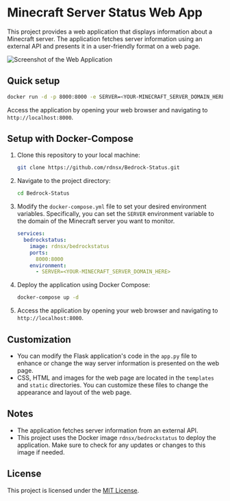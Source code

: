 # Minecraft Server Status Web App

This project provides a web application that displays information about a Minecraft server. The application fetches server information using an external API and presents it in a user-friendly format on a web page.

![Screenshot of the Web Application](screenshot.png)

## Quick setup

   ```bash
   docker run -d -p 8000:8000 -e SERVER=<YOUR-MINECRAFT_SERVER_DOMAIN_HERE> rdnsx/bedrockstatus
   ```

Access the application by opening your web browser and navigating to `http://localhost:8000`.

## Setup with Docker-Compose

1. Clone this repository to your local machine:

   ```bash
   git clone https://github.com/rdnsx/Bedrock-Status.git
   ```

2. Navigate to the project directory:

   ```bash
   cd Bedrock-Status
   ```

3. Modify the `docker-compose.yml` file to set your desired environment variables. Specifically, you can set the `SERVER` environment variable to the domain of the Minecraft server you want to monitor.

   ```yaml
   services:
     bedrockstatus:
       image: rdnsx/bedrockstatus
       ports:
         8000:8000
       environment:
         - SERVER=<YOUR-MINECRAFT_SERVER_DOMAIN_HERE>
   ```

4. Deploy the application using Docker Compose:

   ```bash
   docker-compose up -d
   ```

5. Access the application by opening your web browser and navigating to `http://localhost:8000`.

## Customization

- You can modify the Flask application's code in the `app.py` file to enhance or change the way server information is presented on the web page.
- CSS, HTML and images for the web page are located in the `templates` and `static` directories. You can customize these files to change the appearance and layout of the web page.

## Notes

- The application fetches server information from an external API.
- This project uses the Docker image `rdnsx/bedrockstatus` to deploy the application. Make sure to check for any updates or changes to this image if needed.

## License

This project is licensed under the [MIT License](LICENSE).